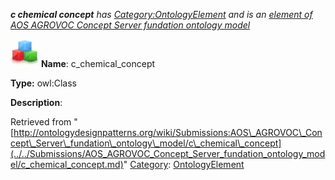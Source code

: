 ___c chemical concept__ has [Category:OntologyElement](../../Category/OntologyElement.md "Category:OntologyElement") and is an [element of](../../Property/ElementOf.md "Property:ElementOf") [AOS AGROVOC Concept Server fundation ontology model](../../Submissions/AOS_AGROVOC_Concept_Server_fundation_ontology_model.md "Submissions:AOS AGROVOC Concept Server fundation ontology model")_


  




[![Class](../../images/thumb/2/27/Class.gif/45px-Class.gif)](../../Image/Class.gif.md "Class")
__Name__: c\_chemical\_concept 


__Type:__ owl:Class 


__Description__: 





Retrieved from "[http://ontologydesignpatterns.org/wiki/Submissions:AOS\_AGROVOC\_Concept\_Server\_fundation\_ontology\_model/c\_chemical\_concept](../../Submissions/AOS_AGROVOC_Concept_Server_fundation_ontology_model/c_chemical_concept.md)"
 [Category](http://ontologydesignpatterns.org/wiki/Special:Categories "Special:Categories"): [OntologyElement](../../Category/OntologyElement.md "Category:OntologyElement")